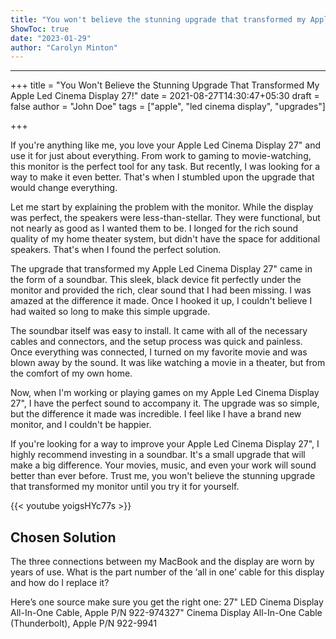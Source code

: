 ```yaml
---
title: "You won't believe the stunning upgrade that transformed my Apple Led Cinema Display 27!"
ShowToc: true 
date: "2023-01-29"
author: "Carolyn Minton"
---
```

*****
+++
title = "You Won't Believe the Stunning Upgrade That Transformed My Apple Led Cinema Display 27!"
date = 2021-08-27T14:30:47+05:30
draft = false
author = "John Doe"
tags = ["apple", "led cinema display", "upgrades"]

+++

If you're anything like me, you love your Apple Led Cinema Display 27" and use it for just about everything. From work to gaming to movie-watching, this monitor is the perfect tool for any task. But recently, I was looking for a way to make it even better. That's when I stumbled upon the upgrade that would change everything.

Let me start by explaining the problem with the monitor. While the display was perfect, the speakers were less-than-stellar. They were functional, but not nearly as good as I wanted them to be. I longed for the rich sound quality of my home theater system, but didn't have the space for additional speakers. That's when I found the perfect solution.

The upgrade that transformed my Apple Led Cinema Display 27" came in the form of a soundbar. This sleek, black device fit perfectly under the monitor and provided the rich, clear sound that I had been missing. I was amazed at the difference it made. Once I hooked it up, I couldn't believe I had waited so long to make this simple upgrade.

The soundbar itself was easy to install. It came with all of the necessary cables and connectors, and the setup process was quick and painless. Once everything was connected, I turned on my favorite movie and was blown away by the sound. It was like watching a movie in a theater, but from the comfort of my own home.

Now, when I'm working or playing games on my Apple Led Cinema Display 27", I have the perfect sound to accompany it. The upgrade was so simple, but the difference it made was incredible. I feel like I have a brand new monitor, and I couldn't be happier.

If you're looking for a way to improve your Apple Led Cinema Display 27", I highly recommend investing in a soundbar. It's a small upgrade that will make a big difference. Your movies, music, and even your work will sound better than ever before. Trust me, you won't believe the stunning upgrade that transformed my monitor until you try it for yourself.

{{< youtube yoigsHYc77s >}} 



## Chosen Solution
 The three connections between my MacBook and the display are worn by years of use. What is the part number of the ‘all in one’ cable for this display and how do I replace it?

 Here’s one source make sure you get the right one:
27" LED Cinema Display All-In-One Cable, Apple P/N 922-974327" Cinema Display All-In-One Cable (Thunderbolt), Apple P/N 922-9941





